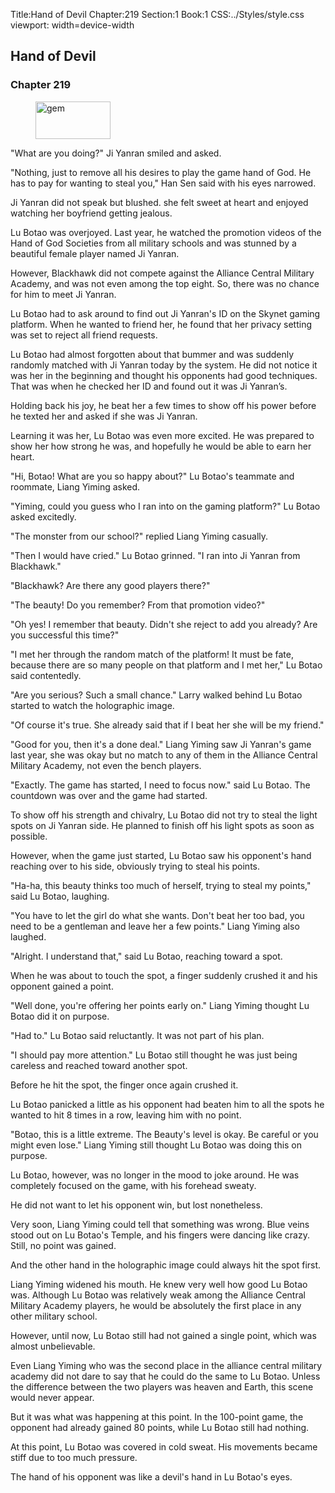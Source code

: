 Title:Hand of Devil 
Chapter:219 
Section:1 
Book:1 
CSS:../Styles/style.css 
viewport: width=device-width
  
## Hand of Devil
### Chapter 219
  
<figure>
	<img src="../Images/gem.gif" alt="gem" id="gem" width="120" height="60" />
</figure>
  

  
"What are you doing?" Ji Yanran smiled and asked.

"Nothing, just to remove all his desires to play the game hand of God. He has to pay for wanting to steal you," Han Sen said with his eyes narrowed.

Ji Yanran did not speak but blushed. she felt sweet at heart and enjoyed watching her boyfriend getting jealous.

Lu Botao was overjoyed. Last year, he watched the promotion videos of the Hand of God Societies from all military schools and was stunned by a beautiful female player named Ji Yanran.

However, Blackhawk did not compete against the Alliance Central Military Academy, and was not even among the top eight. So, there was no chance for him to meet Ji Yanran.

Lu Botao had to ask around to find out Ji Yanran's ID on the Skynet gaming platform. When he wanted to friend her, he found that her privacy setting was set to reject all friend requests.

Lu Botao had almost forgotten about that bummer and was suddenly randomly matched with Ji Yanran today by the system. He did not notice it was her in the beginning and thought his opponents had good techniques. That was when he checked her ID and found out it was Ji Yanran’s.

Holding back his joy, he beat her a few times to show off his power before he texted her and asked if she was Ji Yanran.

Learning it was her, Lu Botao was even more excited. He was prepared to show her how strong he was, and hopefully he would be able to earn her heart.

"Hi, Botao! What are you so happy about?" Lu Botao's teammate and roommate, Liang Yiming asked.

"Yiming, could you guess who I ran into on the gaming platform?" Lu Botao asked excitedly.

"The monster from our school?" replied Liang Yiming casually.

"Then I would have cried." Lu Botao grinned. "I ran into Ji Yanran from Blackhawk."

"Blackhawk? Are there any good players there?"

"The beauty! Do you remember? From that promotion video?"

"Oh yes! I remember that beauty. Didn't she reject to add you already? Are you successful this time?"

"I met her through the random match of the platform! It must be fate, because there are so many people on that platform and I met her," Lu Botao said contentedly.

"Are you serious? Such a small chance." Larry walked behind Lu Botao started to watch the holographic image.

"Of course it's true. She already said that if I beat her she will be my friend."

"Good for you, then it's a done deal." Liang Yiming saw Ji Yanran's game last year, she was okay but no match to any of them in the Alliance Central Military Academy, not even the bench players.

"Exactly. The game has started, I need to focus now." said Lu Botao. The countdown was over and the game had started.

To show off his strength and chivalry, Lu Botao did not try to steal the light spots on Ji Yanran side. He planned to finish off his light spots as soon as possible.

However, when the game just started, Lu Botao saw his opponent's hand reaching over to his side, obviously trying to steal his points.

"Ha-ha, this beauty thinks too much of herself, trying to steal my points," said Lu Botao, laughing.

"You have to let the girl do what she wants. Don't beat her too bad, you need to be a gentleman and leave her a few points." Liang Yiming also laughed.

"Alright. I understand that," said Lu Botao, reaching toward a spot.

When he was about to touch the spot, a finger suddenly crushed it and his opponent gained a point.

"Well done, you're offering her points early on." Liang Yiming thought Lu Botao did it on purpose.

"Had to." Lu Botao said reluctantly. It was not part of his plan.

"I should pay more attention." Lu Botao still thought he was just being careless and reached toward another spot.

Before he hit the spot, the finger once again crushed it.

Lu Botao panicked a little as his opponent had beaten him to all the spots he wanted to hit 8 times in a row, leaving him with no point.

"Botao, this is a little extreme. The Beauty's level is okay. Be careful or you might even lose." Liang Yiming still thought Lu Botao was doing this on purpose.

Lu Botao, however, was no longer in the mood to joke around. He was completely focused on the game, with his forehead sweaty.

He did not want to let his opponent win, but lost nonetheless.

Very soon, Liang Yiming could tell that something was wrong. Blue veins stood out on Lu Botao's Temple, and his fingers were dancing like crazy. Still, no point was gained.

And the other hand in the holographic image could always hit the spot first.

Liang Yiming widened his mouth. He knew very well how good Lu Botao was. Although Lu Botao was relatively weak among the Alliance Central Military Academy players, he would be absolutely the first place in any other military school.

However, until now, Lu Botao still had not gained a single point, which was almost unbelievable.

Even Liang Yiming who was the second place in the alliance central military academy did not dare to say that he could do the same to Lu Botao. Unless the difference between the two players was heaven and Earth, this scene would never appear.

But it was what was happening at this point. In the 100-point game, the opponent had already gained 80 points, while Lu Botao still had nothing.

At this point, Lu Botao was covered in cold sweat. His movements became stiff due to too much pressure.

The hand of his opponent was like a devil's hand in Lu Botao's eyes.